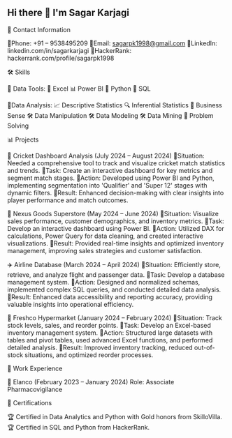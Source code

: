 ## Hi there 👋 I'm Sagar Karjagi

📧 Contact Information

🔹Phone: +91 – 9538495209
🔹Email: sagarpk1998@gmail.com
🔹LinkedIn: linkedin.com/in/sagarkarjagi
🔹HackerRank: hackerrank.com/profile/sagarpk1998

🛠️ Skills

🔹 Data Tools:
🧮 Excel
📊 Power BI
🐍 Python
💾 SQL

🔹Data Analysis:
📈 Descriptive Statistics
🔍 Inferential Statistics
🧠 Business Sense
🛠️ Data Manipulation
🛠️ Data Modeling
🛠️ Data Mining
🧠 Problem Solving

📊 Projects

🏏 Cricket Dashboard Analysis (July 2024 – August 2024)
🔹Situation: Needed a comprehensive tool to track and visualize cricket match statistics and trends.
🔹Task: Create an interactive dashboard for key metrics and segment match stages.
🔹Action: Developed using Power BI and Python, implementing segmentation into 'Qualifier' and 'Super 12' stages with dynamic filters.
🔹Result: Enhanced decision-making with clear insights into player performance and match outcomes.

🛒 Nexus Goods Superstore (May 2024 – June 2024)
🔹Situation: Visualize sales performance, customer demographics, and inventory metrics.
🔹Task: Develop an interactive dashboard using Power BI.
🔹Action: Utilized DAX for calculations, Power Query for data cleaning, and created interactive visualizations.
🔹Result: Provided real-time insights and optimized inventory management, improving sales strategies and customer satisfaction.

✈️ Airline Database (March 2024 – April 2024)
🔹Situation: Efficiently store, retrieve, and analyze flight and passenger data.
🔹Task: Develop a database management system.
🔹Action: Designed and normalized schemas, implemented complex SQL queries, and conducted detailed data analysis.
🔹Result: Enhanced data accessibility and reporting accuracy, providing valuable insights into operational efficiency.

🏬 Freshco Hypermarket (January 2024 – February 2024)
🔹Situation: Track stock levels, sales, and reorder points.
🔹Task: Develop an Excel-based inventory management system.
🔹Action: Structured large datasets with tables and pivot tables, used advanced Excel functions, and performed detailed analysis.
🔹Result: Improved inventory tracking, reduced out-of-stock situations, and optimized reorder processes.

💼 Work Experience

💊 Elanco (February 2023 – January 2024)
Role: Associate Pharmacovigilance

📜 Certifications

🏆 Certified in Data Analytics and Python with Gold honors from SkilloVilla.
🏆 Certified in SQL and Python from HackerRank.

